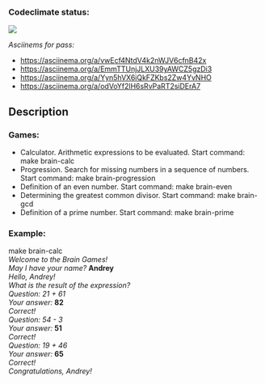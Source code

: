 ### Codeclimate status:
<a href="https://codeclimate.com/github/MisterFlicker/python-project-49/maintainability"><img src="https://api.codeclimate.com/v1/badges/50b7cdc90c8959ebe9ee/maintainability" /></a>

*Asciinems for pass:*
- https://asciinema.org/a/vwEcf4NtdV4k2nWJV6cfnB42x
- https://asciinema.org/a/EmmTTUnjJLXU39yAWCZ5gzDi3
- https://asciinema.org/a/Yyn5hVX6iQkFZKbs2Zw4YvNHO
- https://asciinema.org/a/odVoYf2lH6sRvPaRT2siDErA7

## Description

### Games:

- Calculator. Arithmetic expressions to be evaluated. Start command: make brain-calc
- Progression. Search for missing numbers in a sequence of numbers. Start command: make brain-progression
- Definition of an even number. Start command: make brain-even
- Determining the greatest common divisor. Start command: make brain-gcd
- Definition of a prime number. Start command: make brain-prime

### Example:


make brain-calc  
*Welcome to the Brain Games!*  
*May I have your name?* **Andrey**  
*Hello, Andrey!*  
*What is the result of the expression?*  
*Question: 21 + 61*  
*Your answer:* **82**  
*Correct!*  
*Question: 54 - 3*  
*Your answer:* **51**  
*Correct!*  
*Question: 19 + 46*  
*Your answer:* **65**  
*Correct!*  
*Congratulations, Andrey!*  
